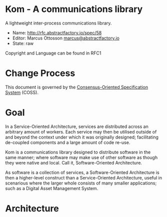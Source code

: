 # Kom - A communications library

A lightweight inter-process communications library.

* Name: http://rfc.abstractfactory.io/spec/58
* Editor: Marcus Ottosson <marcus@abstractfactory.io>
* State: raw

Copyright and Language can be found in RFC1

# Change Process

This document is governed by the [Consensus-Oriented Specification System](http://www.digistan.org/spec:1/COSS) (COSS).

# Goal

In a Service-Oriented Architecture, services are distributed across an arbitrary amount of workers. Each service may then be utilised outside of and beyond the context under which it was originally designed; facilitating de-coupled components and a large amount of code re-use.

Kom is a communications library designed to distribute software in the same manner; where software may make use of other software as though they were native and local. Call it, Software-Oriented Architecture.

As software is a collection of services, a Software-Oriented Architecture is then a higher-level construct than a Service-Oriented Architecture, useful in scenarious where the larger whole consists of many smaller applications; such as a Digital Asset Management System.

# Architecture

